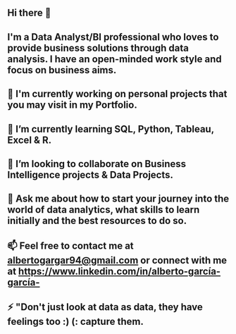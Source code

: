 ## Hi there 👋

## I'm a Data Analyst/BI professional who loves to provide business solutions through data analysis. I have an open-minded work style and focus on business aims.


## 🔭 I'm currently working on personal projects that you may visit in my Portfolio. 
## 🌱 I’m currently learning SQL, Python, Tableau, Excel & R.
## 👯 I’m looking to collaborate on Business Intelligence projects & Data Projects.
## 💬 Ask me about how to start your journey into the world of data analytics, what skills to learn initially and the best resources to do so. 
## 📫 Feel free to contact me at albertogargar94@gmail.com or connect with me at https://www.linkedin.com/in/alberto-garcía-garcía- 
## ⚡ "Don't just look at data as data, they have feelings too :) (: capture them. 

